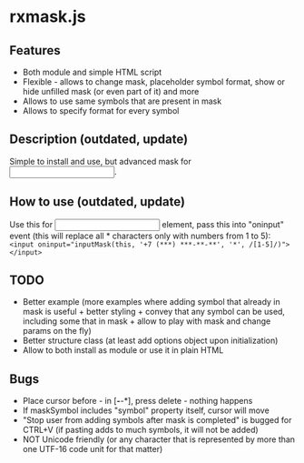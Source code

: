 # rxmask.js
## Features
* Both module and simple HTML script
* Flexible - allows to change mask, placeholder symbol format, show or hide unfilled mask (or even part of it) and more
* Allows to use same symbols that are present in mask
* Allows to specify format for every symbol

## Description (outdated, update)
Simple to install and use, but advanced mask for <input>.

## How to use (outdated, update)
Use this for <input> element, pass this into "oninput" event (this will replace all * characters only with numbers from 1 to 5):
`<input oninput="inputMask(this, '+7 (***) ***-**-**', '*', /[1-5]/)"></input>`

## TODO
* Better example (more examples where adding symbol that already in mask is useful + better styling + convey that any symbol can be used, including some that in mask + allow to play with mask and change params on the fly)
* Better structure class (at least add options object upon initialization)
* Allow to both install as module or use it in plain HTML

## Bugs
* Place cursor before - in [***-**-**], press delete - nothing happens
* If maskSymbol includes "symbol" property itself, cursor will move
* "Stop user from adding symbols after mask is completed" is bugged for CTRL+V (if pasting adds to much symbols, it will not be added)
* NOT Unicode friendly (or any character that is represented by more than one UTF-16 code unit for that matter)
